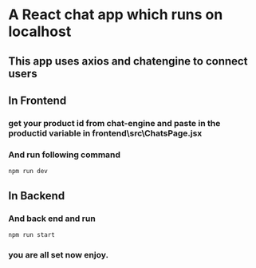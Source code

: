 # A React chat app which runs on localhost

## This app uses axios and chatengine to connect users

## In Frontend

### get your product id from chat-engine and paste in the productid variable in frontend\src\ChatsPage.jsx

### And run following command
```
npm run dev
```

## In Backend

### And back end and run 
```
npm run start
```

### you are all set now enjoy.
